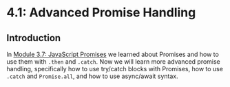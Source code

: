 # 4.1: Advanced Promise Handling

## Introduction

In [Module 3.7: JavaScript Promises](../../3-backend-applications/3.7-javascript-promises.md) we learned about Promises and how to use them with `.then` and `.catch`. Now we will learn more advanced promise handling, specifically how to use try/catch blocks with Promises, how to use `.catch` and `Promise.all`, and how to use async/await syntax.

